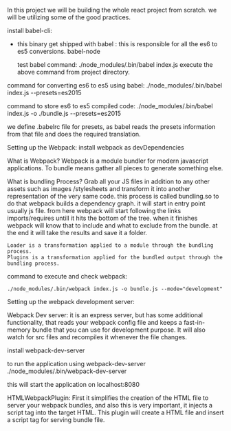 In this project we will be building the whole react project from scratch.
we will be utilizing some of the good practices.

install babel-cli:
- this binary get shipped with
  babel : this is responsible for all the es6 to es5 conversions.
  babel-node

  test babel command:
  ./node_modules/.bin/babel index.js
  execute the above command from project directory.

command for converting es6 to es5 using babel:
  ./node_modules/.bin/babel index.js --presets=es2015

command to store es6 to es5 compiled code:
  ./node_modules/.bin/babel index.js -o ./bundle.js --presets=es2015

we define .babelrc file for presets, as babel reads the presets information from that file and does the required translation.

Setting up the Webpack:
  install webpack as devDependencies

  What is Webpack?
    Webpack is a module bundler for modern javascript applications.
    To bundle means gather all pieces to generate something else.

  What is bundling Process?
    Grab all your JS files in addition to any other assets such as images /stylesheets and transform it into another representation of the very same code.
    this process is called bundling.so to do that
    webpack builds a dependency graph. it will start in entry point usually js file.
    from here webpack will start following the links imports/requires untill it hits the bottom of the tree.
    when it finishes webpack will know that to include and what to exclude from the bundle.
    at the end it will take the results and save it a folder.

    Loader is a transformation applied to a module through the bundling process.
    Plugins is a transformation applied for the bundled output through the bundling process.

command to execute and check webpack:

    ./node_modules/.bin/webpack index.js -o bundle.js --mode="development"

Setting up the webpack development server:

  Webpack Dev server:
  it is an express server, but has some additional functionality, that reads your webpack config file and keeps a fast-in-memory bundle that you can use for development purpose.
  It will also watch for src files and recompiles it whenever the file changes.

  install webpack-dev-server

  to run the application using webpack-dev-server
    ./node_modules/.bin/webpack-dev-server

  this will start the application on localhost:8080

  HTMLWebpackPlugin:
    First it simplifies the creation of the HTML file to server your webpack bundles, and also this is very important, it injects a script tag into the target HTML.
    This plugin will create a HTML file and insert a script tag for serving bundle file.
     
